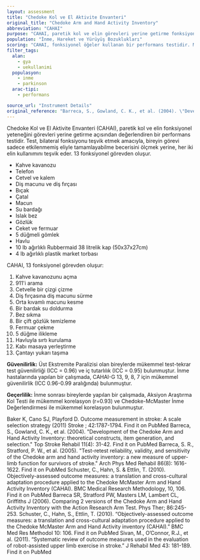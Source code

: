 ```yaml
---
layout: assessment
title: "Chedoke Kol ve El Aktivite Envanteri"
original_title: "Chedoke Arm and Hand Activity Inventory"
abbreviation: "CAHAI"
purpose: "CAHAI, paretik kol ve elin görevleri yerine getirme fonksiyonel yeteneğini değerlendirir."
population: "İnme, Hareket ve Yürüyüş Bozuklukları"
scoring: "CAHAI, fonksiyonel öğeler kullanan bir performans testidir. Müşterinin görevi sadece etkilenmemiş eliyle tamamlama yeteneğini ölçmek için tasarlanmamıştır, bunun yerine bilateral fonksiyonu teşvik eder."
filter_tags:
  alan:
    - gya
    - uekullanimi
  populasyon:
    - inme
    - parkinson
  arac-tipi:
    - performans

source_url: "Instrument Details"
original_reference: "Barreca, S., Gowland, C. K., et al. (2004). \"Development of the Chedoke Arm and Hand Activity Inventory: theoretical constructs, item generation, and selection.\" Top Stroke Rehabil 11(4): 31-42."
---
```





Chedoke Kol ve El Aktivite Envanteri (CAHAI), paretik kol ve elin fonksiyonel yeteneğini görevleri yerine getirme açısından değerlendiren bir performans testidir. Test, bilateral fonksiyonu teşvik etmek amacıyla, bireyin görevi sadece etkilenmemiş eliyle tamamlayabilme becerisini ölçmek yerine, her iki elin kullanımını teşvik eder. 13 fonksiyonel görevden oluşur.


* Kahve kavanozu
* Telefon
* Cetvel ve kalem
* Diş macunu ve diş fırçası
* Bıçak
* Çatal
* Macun
* Su bardağı
* Islak bez
* Gözlük
* Ceket ve fermuar
* 5 düğmeli gömlek
* Havlu
* 10 lb ağırlıklı Rubbermaid 38 litrelik kap (50x37x27cm)
* 4 lb ağırlıklı plastik market torbası


CAHAI, 13 fonksiyonel görevden oluşur:
1) Kahve kavanozunu açma
2) 911'i arama
3) Cetvelle bir çizgi çizme
4) Diş fırçasına diş macunu sürme
5) Orta kıvamlı macunu kesme
6) Bir bardak su doldurma
7) Bez sıkma
8) Bir çift gözlük temizleme
9) Fermuar çekme
10) 5 düğme ilikleme
11) Havluyla sırtı kurulama
12) Kabı masaya yerleştirme
13) Çantayı yukarı taşıma


**Güvenilirlik:**
Üst Ekstremite Paralizisi olan bireylerde mükemmel test-tekrar test güvenilirliği (ICC = 0.96) ve iç tutarlılık (ICC = 0.95) bulunmuştur. İnme hastalarında yapılan bir çalışmada, CAHAI-G 13, 9, 8, 7 için mükemmel güvenilirlik (ICC 0.96-0.99 aralığında) bulunmuştur.

**Geçerlilik:**
İnme sonrası bireylerde yapılan bir çalışmada, Aksiyon Araştırma Kol Testi ile mükemmel korelasyon (r=0.93) ve Chedoke-McMaster İnme Değerlendirmesi ile mükemmel korelasyon bulunmuştur.


Baker K, Cano SJ, Playford D. Outcome measurement in stroke: A scale selection strategy (2011) Stroke ; 42:1787-1794.
Find it on PubMed
Barreca, S., Gowland, C. K., et al. (2004). "Development of the Chedoke Arm and Hand Activity Inventory: theoretical constructs, item generation, and selection." Top Stroke Rehabil 11(4): 31-42.
Find it on PubMed
Barreca, S. R., Stratford, P. W., et al. (2005). "Test-retest reliability, validity, and sensitivity of the Chedoke arm and hand activity inventory: a new measure of upper-limb function for survivors of stroke." Arch Phys Med Rehabil 86(8): 1616-1622.
Find it on PubMed
Schuster, C., Hahn, S. & Ettlin, T. (2010). Objectively-assessed outcome measures: a translation and cross-cultural adaptation procedure applied to the Chedoke McMaster Arm and Hand Activity Inventory (CAHAI). BMC Medical Research Methodology, 10, 106.
Find it on PubMed
Barreca SR, Stratford PW, Masters LM, Lambert CL, Griffiths J (2006). Comparing 2 versions of the Chedoke Arm and Hand Activity Inventory with the Action Research Arm Test. Phys Ther; 86:245-253.
Schuster, C., Hahn, S., Ettlin, T. (2010). “Objectively-assessed outcome measures: a translation and cross-cultural adaptation procedure applied to the Chedoke McMaster Arm and Hand Activity inventory (CAHAI).” BMC Med Res Methodol 10: 106.
Find it on PubMed
Sivan, M., O’Connor, R.J., et al. (2011). “Systematic review of outcome measures used in the evaluation of robot-assisted upper limb exercise in stroke.” J Rehabil Med 43: 181-189.
Find it on PubMed

```